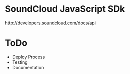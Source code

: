 # SoundCloud JavaScript SDk

http://developers.soundcloud.com/docs/api


# ToDo 
- Deploy Process
- Testing
- Documentation
